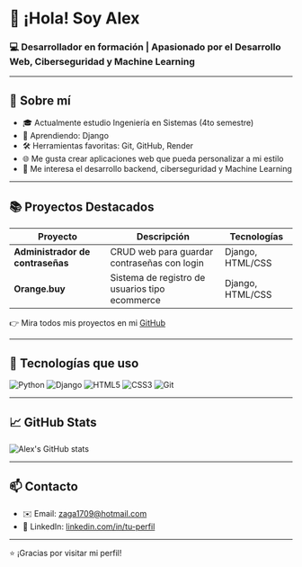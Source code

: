 # 👋 ¡Hola! Soy Alex

### 💻 Desarrollador en formación | Apasionado por el Desarrollo Web, Ciberseguridad y Machine Learning

---

## 🚀 Sobre mí

- 🎓 Actualmente estudio Ingeniería en Sistemas (4to semestre)
- 🧠 Aprendiendo: Django
- 🛠️ Herramientas favoritas: Git, GitHub, Render
- 🌐 Me gusta crear aplicaciones web que pueda personalizar a mi estilo
- 🔐 Me interesa el desarrollo backend, ciberseguridad y Machine Learning

---

## 📚 Proyectos Destacados

| Proyecto | Descripción | Tecnologías |
|----------|-------------|-------------|
| **Administrador de contraseñas** | CRUD web para guardar contraseñas con login | Django, HTML/CSS |
| **Orange.buy** | Sistema de registro de usuarios tipo ecommerce | Django, HTML/CSS |

👉 Mira todos mis proyectos en mi [GitHub](https://github.com/ingGibran)

---

## 🧰 Tecnologías que uso

![Python](https://img.shields.io/badge/-Python-3776AB?style=flat&logo=python&logoColor=white)
![Django](https://img.shields.io/badge/-Django-092E20?style=flat&logo=django&logoColor=white)
![HTML5](https://img.shields.io/badge/-HTML5-E34F26?style=flat&logo=html5&logoColor=white)
![CSS3](https://img.shields.io/badge/-CSS3-1572B6?style=flat&logo=css3)
![Git](https://img.shields.io/badge/-Git-F05032?style=flat&logo=git&logoColor=white)

---

## 📈 GitHub Stats

![Alex's GitHub stats](https://github-readme-stats.vercel.app/api?username=ingGibran&show_icons=true&theme=tokyonight)

---

## 📫 Contacto

- ✉️ Email: zaga1709@hotmail.com
- 💼 LinkedIn: [linkedin.com/in/tu-perfil](https://www.linkedin.com/in/alejandro-gibr%C3%A1n-zavala-gonz%C3%A1lez-517384358/)

---

⭐ ¡Gracias por visitar mi perfil!

